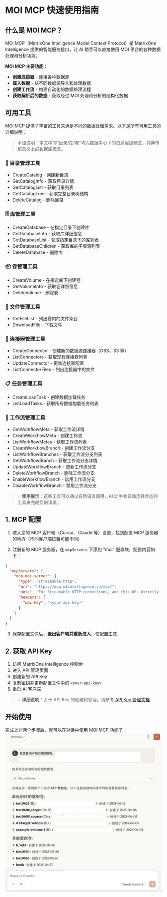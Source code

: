 # MOI MCP 快速使用指南

## 什么是 MOI MCP？

MOI MCP（MatrixOne Intelligence Model Context Protocol）是 MatrixOne Intelligence 提供的智能服务接口，让 AI 助手可以直接使用 MOI 平台的各种数据处理和分析功能。

**MOI MCP 主要功能：**

- **创建连接器** - 连接各种数据源
- **载入数据** - 从不同数据源导入和处理数据
- **创建工作流** - 构建自动化的数据处理流程
- **获取解析后的数据** - 获取经过 MOI 处理和分析的结构化数据

## 可用工具

MOI MCP 提供了丰富的工具来满足不同的数据处理需求。以下是所有可用工具的详细说明：

> 术语说明：本文中的“目录/库/卷”均为数据中心下的资源层级概念，并非传统意义上的数据库概念。

### 📁 目录管理工具

- CreateCatalog - 创建新目录
- GetCatalogInfo - 获取目录详情
- GetCatalogList - 获取目录列表
- GetCatalogTree - 获取完整目录树结构
- DeleteCatalog - 删除目录

### 🗄️ 库管理工具

- CreateDatabase - 在指定目录下创建库
- GetDatabaseInfo - 获取库详细信息
- GetDatabaseList - 获取指定目录下的库列表
- GetDatabaseChildren - 获取库的子资源列表
- DeleteDatabase - 删除库

### 📦 卷管理工具

- CreateVolume - 在指定库下创建卷
- GetVolumeInfo - 获取卷详细信息
- DeleteVolume - 删除卷

### 📄 文件管理工具

- GetFileList - 列出卷内的文件条目
- DownloadFile - 下载文件

### 🔌 连接器管理工具

- CreateConnector - 创建新的数据源连接器（OSS、S3 等）
- ListConnectors - 获取现有连接器列表
- UpdateConnector - 更新连接器配置
- ListConnectorFiles - 列出连接器中的文件

### 📋 任务管理工具

- CreateLoadTask - 创建数据加载任务
- ListLoadTasks - 获取所有数据加载任务列表

### 🔄 工作流管理工具

- GetWorkflowMeta - 获取工作流详情
- CreateWorkflowMeta - 创建工作流
- ListWorkflowMetas - 获取工作流列表
- CreateWorkflowBranch - 创建工作流分支
- ListWorkflowBranches - 获取工作流分支列表
- GetWorkflowBranch - 获取工作流分支详情
- UpdateWorkflowBranch - 更新工作流分支
- DeleteWorkflowBranch - 删除工作流分支
- EnableWorkflowBranch - 启用工作流分支
- DisableWorkflowBranch - 禁用工作流分支

> 💡 **使用提示**：这些工具可以通过自然语言调用，AI 助手会自动选择合适的工具来完成您的请求。

## 1. MCP 配置

1. 进入您的 MCP 客户端（Cursor、Claude 等）设置，找到配置 MCP 服务器的地方（不同客户端位置可能不同）

2. 注册新的 MCP 服务器，在 `mcpServers` 下添加 "moi" 配置块，配置内容如下：

```json
{
  "mcpServers": {
    "mcp-moi-server": {
      "type": "streamable-http",
      "url": "https://mcp.m1intelligence.cn/mcp/",
      "note": "For Streamable HTTP connections, add this URL directly in your MCP Client",
      "headers": {
        "moi-key": "<your-api-key>"
      }
    }
  }
}
```

3. 保存配置文件后，**退出客户端并重新进入**，使配置生效

## 2. 获取 API Key

1. 访问 MatrixOne Intelligence 控制台
2. 进入 API 管理页面
3. 创建新的 API Key
4. 复制密钥并更新配置文件中的 `<your-api-key>`
5. 重启 AI 客户端

> 💡 **详细说明**：关于 API Key 的创建和管理，请参考 [API Key 管理文档](../workflow%20api/token_api.md#api-key-管理)

## 开始使用

完成上述两个步骤后，就可以在对话中使用 MOI MCP 功能了：
![图片描述](../Image/mcp.png)
